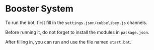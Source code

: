 # Booster System

To run the bot, first fill in the `settings.json/cubbelibey.js` channels.

Before running it, do not forget to install the modules in `package.json`.

After filling in, you can run and use the file named `start.bat`.
